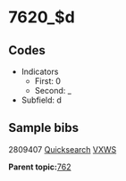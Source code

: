 # 7620\_$d

## Codes

-   Indicators
    -   First: 0
    -   Second: \_
-   Subfield: d

## Sample bibs

2809407 [Quicksearch](https://search.library.yale.edu/catalog/2809407) [VXWS](http://prodorbis.library.yale.edu:7014/vxws/GetHoldingsService?bibId=2809407)

**Parent topic:**[762](../../tags/762/762.md)

